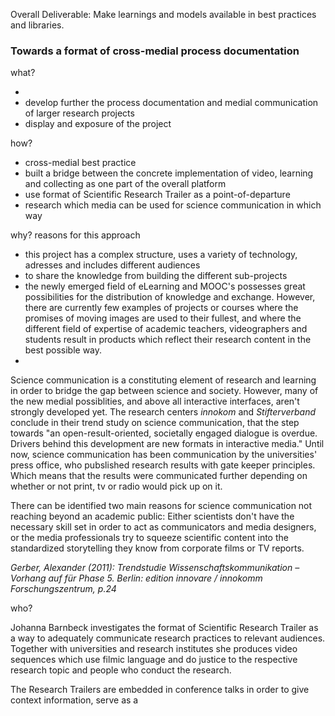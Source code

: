 Overall Deliverable: Make learnings and models available in best practices and libraries.


### Towards a format of cross-medial process documentation 

what? 

- 
- develop further the process documentation and medial communication of larger research projects
- display and exposure of the project 

how?

- cross-medial best practice 
- built a bridge between the concrete implementation of video, learning and collecting as one part 
of the overall platform
- use format of Scientific Research Trailer as a point-of-departure
- research which media can be used for science communication in which way


why? reasons for this approach

- this project has a complex structure, uses a variety of technology, adresses and includes different audiences
- to share the knowledge from building the different sub-projects 
- the newly emerged field of eLearning and MOOC's possesses great possibilities for the distribution of knowledge and exchange. However, there are currently few examples of projects or courses where the promises of moving images are used to their fullest, and where the different field of expertise of academic teachers, videographers and students result in products which reflect their research content in the best possible way.
- 


Science communication is a constituting element of research and learning in order to bridge the gap between science and society. However, many of the new medial possiblities, and above all interactive interfaces, aren't strongly developed yet. The research centers *innokom* and *Stifterverband* conclude in their trend study on science communication, that the step towards "an open-result-oriented, societally engaged dialogue is overdue. Drivers behind this development are new formats in interactive media." Until now, science communication has been communication by the universities' press office, who pubslished research results with gate keeper principles. Which means that the results were communicated further depending on whether or not print, tv or radio would pick up on it. 

There can be identified two main reasons for science communication not reaching beyond an academic public: Either scientists don't have the necessary skill set in order to act as communicators and media designers, or the media professionals try to squeeze scientific content into the standardized storytelling they know from corporate films or TV reports. 

*Gerber, Alexander (2011): Trendstudie Wissenschaftskommunikation – Vorhang auf für Phase 5. 
Berlin: edition innovare / innokomm Forschungszentrum, p.24*


who? 

Johanna Barnbeck investigates the format of Scientific Research Trailer as a way to adequately communicate research practices to relevant audiences. Together with universities and research institutes she produces video sequences which use filmic language and do justice to the respective research topic and people who conduct the research. 

The Research Trailers are embedded in conference talks in order to give context information, serve as a 

